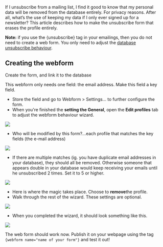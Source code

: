 If I unsubscribe from a mailing list, I find it good to know that my
personal data will be removed from the database entirely. For privacy
reasons. After all, what’s the use of keeping my data if I only ever
signed up for a newsletter? This article describes how to make the
unsubscribe form that erases the profile entirely.

**Note:** if you use the {unsubscribe} tag in your emailings, then you
do not need to create a web form. You only need to adjust the [database
unsubscribe
behaviour](http://www.copernica.com/en/support/setting-unsubscribe-behaviour-for-your-database-or-collection).

Creating the webform
--------------------

Create the form, and link it to the database

This webform only needs one field: the email address. Make this field a
key field.

-   Store the field and go to Webform \> Settings... to further
    configure the form.
-   When you're finished the **setting the General**, open the **Edit
    profiles** tab to adjust the webform behaviour wizard.

![](Documentation/remove1.png)

-   Who will be modified by this form?...each profile that matches the
    key fields (the e-mail address)

![](Documentation/remove2.png)

-   If there are multiple matches (ig. you have duplicate email
    addresses in your database), they should all be removed. Otherwise
    someone that appears double in your database would keep receiving
    your emails until he unsubscribed 2 times. Set it to 5 or higher.

![](Documentation/remove3.png)

-   Here is where the magic takes place. Choose to **remove**the
    profile.
-   Walk through the rest of the wizard. These settings are optional.

![](Documentation/remove4.png)

-   When you completed the wizard, it should look something like this.

![](Documentation/remove6.png)

The web form should work now. Publish it on your webpage using the tag
`{webform name="name of your form"}` and test it out!
